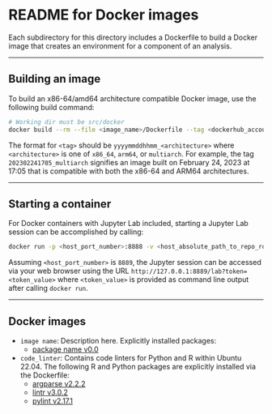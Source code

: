# README for Docker images

Each subdirectory for this directory includes a Dockerfile to build a Docker image that creates an environment for a component of an analysis. 

---
## Building an image

To build an x86-64/amd64 architecture compatible Docker image, use the following build command:

```sh
# Working dir must be src/docker
docker build --rm --file <image_name>/Dockerfile --tag <dockerhub_account>/<image_name>:<tag> .
```

The format for `<tag>` should be `yyyymmddhhmm_<architecture>` where `<architecture>` is one of `x86_64`, `arm64`, or `multiarch`. For example, the tag `202302241705_multiarch` signifies an image built on February 24, 2023 at 17:05 that is compatible with both the x86-64 and ARM64 architectures.

---
## Starting a container

For Docker containers with Jupyter Lab included, starting a Jupyter Lab session can be accomplished by calling:

```sh
docker run -p <host_port_number>:8888 -v <host_absolute_path_to_repo_root>:/<repo_name> --rm -t <image_tag> jupyter lab /<repo_name>
```

Assuming `<host_port_number>` is `8889`, the Jupyter session can be accessed via your web browser using the URL `http://127.0.0.1:8889/lab?token=<token_value>` where `<token_value>` is provided as command line output after calling `docker run`.

---
## Docker images

* `image name`: Description here. Explicitly installed packages:
  * [package name v0.0](URL)
* `code_linter`: Contains code linters for Python and R within Ubuntu 22.04. The following R and Python packages are explicitly installed via the Dockerfile:
  * [argparse v2.2.2](https://cran.r-project.org/package=argparse)
  * [lintr v3.0.2](https://cran.r-project.org/package=lintr)
  * [pylint v2.17.1](https://pypi.org/project/pylint/)
